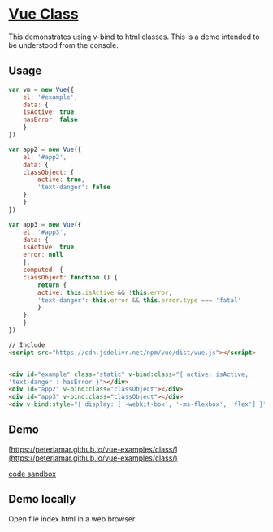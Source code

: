 # [Vue Class](https://vuejs.org/v2/guide/class-and-style.html)

This demonstrates using v-bind to html classes. This is a demo intended
to be understood from the console.

## Usage

```javascript
var vm = new Vue({
    el: '#example',
    data: {
    isActive: true,
    hasError: false
    }
})

var app2 = new Vue({
    el: '#app2',
    data: {
    classObject: {
        active: true,
        'text-danger': false
    }
    }
})

var app3 = new Vue({
    el: '#app3',
    data: {
    isActive: true,
    error: null
    },
    computed: {
    classObject: function () {
        return {
        active: this.isActive && !this.error,
        'text-danger': this.error && this.error.type === 'fatal'
        }
    }
    }
})
```

```html
// Include
<script src="https://cdn.jsdelivr.net/npm/vue/dist/vue.js"></script>


<div id="example" class="static" v-bind:class="{ active: isActive,
'text-danger': hasError }"></div>
<div id="app2" v-bind:class="classObject"></div>
<div id="app3" v-bind:class="classObject"></div>
<div v-bind:style="{ display: ['-webkit-box', '-ms-flexbox', 'flex'] }"></div>
```

## Demo

[https://peterlamar.github.io/vue-examples/class/](https://peterlamar.github.io/vue-examples/class/)

[code sandbox](https://codesandbox.io/s/l2qjk65y17)

## Demo locally

Open file index.html in a web browser
